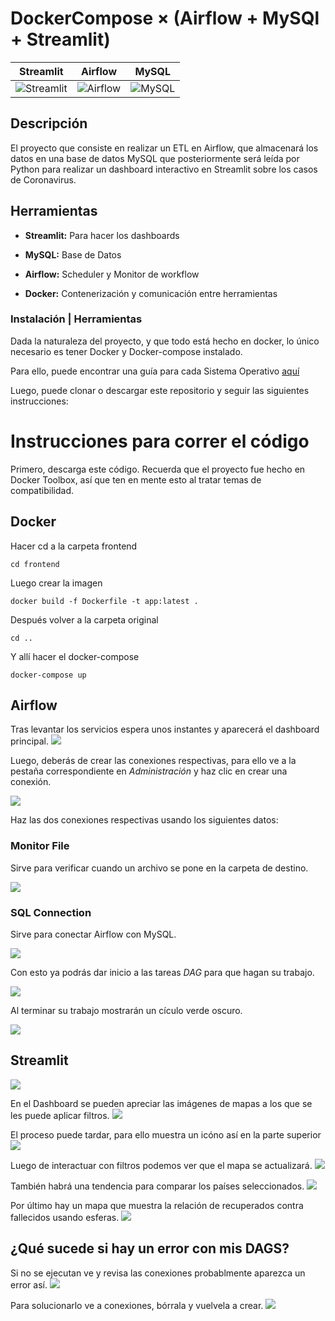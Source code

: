 # DockerCompose × (Airflow + MySQl + Streamlit)

Streamlit             |  Airflow  | MySQL
:-------------------------:|:-------------------------:|:-------------------------:|
![Streamlit](https://assets.website-files.com/5dc3b47ddc6c0c2a1af74ad0/5e181828ba9f9e92b6ebc6e7_RGB_Logomark_Color_Light_Bg.png) |   ![Airflow](https://upload.wikimedia.org/wikipedia/commons/d/de/AirflowLogo.png) |  ![MySQL](https://www.gibranjacobo.com/img/language/mysql.png)
## Descripción

El proyecto que consiste en realizar un ETL en Airflow, que almacenará los datos en una base de datos MySQL que posteriormente será leída por Python para realizar un dashboard interactivo en Streamlit sobre los casos de Coronavirus.

## Herramientas

- **Streamlit:** Para hacer los dashboards

- **MySQL:** Base de Datos

- **Airflow:** Scheduler y Monitor de workflow

- **Docker:** Contenerización y comunicación entre herramientas

### Instalación | Herramientas

Dada la naturaleza del proyecto, y que todo está hecho en docker, lo único necesario es tener Docker y Docker-compose instalado.

Para ello, puede encontrar una guía para cada Sistema Operativo [aquí](https://docs.docker.com/get-docker/)

Luego, puede clonar o descargar este repositorio y seguir las siguientes instrucciones:

# Instrucciones para correr el código

Primero, descarga este código. Recuerda que el proyecto fue hecho en Docker Toolbox, así que ten en mente esto al tratar temas de compatibilidad.

## Docker

Hacer cd a la carpeta frontend

  ```cd frontend```

Luego crear la imagen 

  ```docker build -f Dockerfile -t app:latest . ```

Después volver a la carpeta original

  ``` cd .. ```

Y allí hacer el docker-compose

  ``` docker-compose up ```

## Airflow

Tras levantar los servicios espera unos instantes y aparecerá el dashboard principal.
![](imagenes_procedimiento/dashboard.PNG)

Luego, deberás de crear las conexiones respectivas, para ello ve a la pestaña correspondiente en *Administración* y haz clic en crear una conexión.

![](imagenes_procedimiento/Crear_conexion.PNG)

Haz las dos conexiones respectivas usando los siguientes datos: 
### Monitor File
Sirve para verificar cuando un archivo se pone en la carpeta de destino.

![](imagenes_procedimiento/Monitor_File.PNG)

### SQL Connection
Sirve para conectar Airflow con MySQL.

![](imagenes_procedimiento/Crear_mysql.PNG)



Con esto ya podrás dar inicio a las tareas *DAG* para que hagan su trabajo.

![](imagenes_procedimiento/Tareas.PNG)


Al terminar su trabajo mostrarán un cículo verde oscuro.

![](imagenes_procedimiento/terminado.PNG)


## Streamlit
![](imagenes_procedimiento/streamlit.PNG)

En el Dashboard se pueden apreciar las imágenes de mapas a los que se les puede aplicar filtros.
![](imagenes_procedimiento/mapa.PNG)


El proceso puede tardar, para ello muestra un icóno así en la parte superior
![](imagenes_procedimiento/cargando.PNG)


Luego de interactuar con filtros podemos ver que el mapa se actualizará.
![](imagenes_procedimiento/filtros.PNG)


También habrá una tendencia para comparar los países seleccionados.
![](imagenes_procedimiento/tendencia.PNG)


Por último hay un mapa que muestra la relación de recuperados contra fallecidos usando esferas.
![](imagenes_procedimiento/muertes.PNG)



## ¿Qué sucede si hay un error con mis DAGS?
Si no se ejecutan ve y revisa las conexiones probablmente aparezca un error así.
![](imagenes_procedimiento/Error.PNG)

Para solucionarlo ve a conexiones, bórrala y vuelvela a crear.
![](imagenes_procedimiento/eliminar.PNG)
